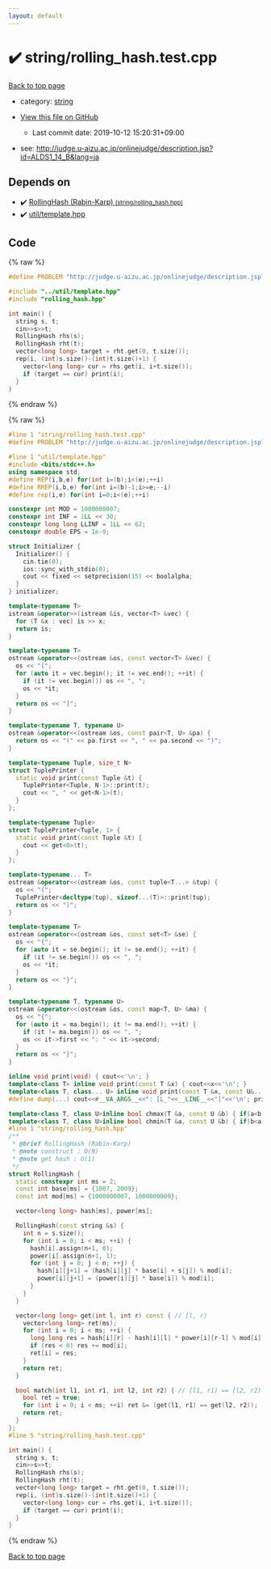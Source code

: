 ```yaml
---
layout: default
---
```


<!-- mathjax config similar to math.stackexchange -->
<script type="text/javascript" async
  src="https://cdnjs.cloudflare.com/ajax/libs/mathjax/2.7.5/MathJax.js?config=TeX-MML-AM_CHTML">
</script>
<script type="text/x-mathjax-config">
  MathJax.Hub.Config({
    TeX: { equationNumbers: { autoNumber: "AMS" }},
    tex2jax: {
      inlineMath: [ ['$','$'] ],
      processEscapes: true
    },
    "HTML-CSS": { matchFontHeight: false },
    displayAlign: "left",
    displayIndent: "2em"
  });
</script>

<script type="text/javascript" src="https://cdnjs.cloudflare.com/ajax/libs/jquery/3.4.1/jquery.min.js"></script>
<script src="https://cdn.jsdelivr.net/npm/jquery-balloon-js@1.1.2/jquery.balloon.min.js" integrity="sha256-ZEYs9VrgAeNuPvs15E39OsyOJaIkXEEt10fzxJ20+2I=" crossorigin="anonymous"></script>
<script type="text/javascript" src="../../assets/js/copy-button.js"></script>
<link rel="stylesheet" href="../../assets/css/copy-button.css" />


# :heavy_check_mark: string/rolling_hash.test.cpp

<a href="../../index.html">Back to top page</a>

* category: <a href="../../index.html#b45cffe084dd3d20d928bee85e7b0f21">string</a>
* <a href="{{ site.github.repository_url }}/blob/master/string/rolling_hash.test.cpp">View this file on GitHub</a>
    - Last commit date: 2019-10-12 15:20:31+09:00


* see: <a href="http://judge.u-aizu.ac.jp/onlinejudge/description.jsp?id=ALDS1_14_B&lang=ja">http://judge.u-aizu.ac.jp/onlinejudge/description.jsp?id=ALDS1_14_B&lang=ja</a>


## Depends on

* :heavy_check_mark: <a href="../../library/string/rolling_hash.hpp.html">RollingHash (Rabin-Karp) <small>(string/rolling_hash.hpp)</small></a>
* :heavy_check_mark: <a href="../../library/util/template.hpp.html">util/template.hpp</a>


## Code

<a id="unbundled"></a>
{% raw %}
```cpp
#define PROBLEM "http://judge.u-aizu.ac.jp/onlinejudge/description.jsp?id=ALDS1_14_B&lang=ja"

#include "../util/template.hpp"
#include "rolling_hash.hpp"

int main() {
  string s, t;
  cin>>s>>t;
  RollingHash rhs(s);
  RollingHash rht(t);
  vector<long long> target = rht.get(0, t.size());
  rep(i, (int)s.size()-(int)t.size()+1) {
    vector<long long> cur = rhs.get(i, i+t.size());
    if (target == cur) print(i);
  }
}
```
{% endraw %}

<a id="bundled"></a>
{% raw %}
```cpp
#line 1 "string/rolling_hash.test.cpp"
#define PROBLEM "http://judge.u-aizu.ac.jp/onlinejudge/description.jsp?id=ALDS1_14_B&lang=ja"

#line 1 "util/template.hpp"
#include <bits/stdc++.h>
using namespace std;
#define REP(i,b,e) for(int i=(b);i<(e);++i)
#define RREP(i,b,e) for(int i=(b)-1;i>=e;--i)
#define rep(i,e) for(int i=0;i<(e);++i)

constexpr int MOD = 1000000007;
constexpr int INF = 1LL << 30;
constexpr long long LLINF = 1LL << 62;
constexpr double EPS = 1e-9;

struct Initializer {
  Initializer() {
    cin.tie(0);
    ios::sync_with_stdio(0);
    cout << fixed << setprecision(15) << boolalpha;
  }
} initializer;

template<typename T>
istream &operator>>(istream &is, vector<T> &vec) {
  for (T &x : vec) is >> x;
  return is;
}

template<typename T>
ostream &operator<<(ostream &os, const vector<T> &vec) {
  os << "[";
  for (auto it = vec.begin(); it != vec.end(); ++it) {
    if (it != vec.begin()) os << ", ";
    os << *it;
  }
  return os << "]";
}

template<typename T, typename U>
ostream &operator<<(ostream &os, const pair<T, U> &pa) {
  return os << "(" << pa.first << ", " << pa.second << ")";
}

template<typename Tuple, size_t N>
struct TuplePrinter {
  static void print(const Tuple &t) {
    TuplePrinter<Tuple, N-1>::print(t);
    cout << ", " << get<N-1>(t);
  }
};

template<typename Tuple>
struct TuplePrinter<Tuple, 1> {
  static void print(const Tuple &t) {
    cout << get<0>(t);
  }
};

template<typename... T>
ostream &operator<<(ostream &os, const tuple<T...> &tup) {
  os << "(";
  TuplePrinter<decltype(tup), sizeof...(T)>::print(tup);
  return os << ")";
}

template<typename T>
ostream &operator<<(ostream &os, const set<T> &se) {
  os << "{";
  for (auto it = se.begin(); it != se.end(); ++it) {
    if (it != se.begin()) os << ", ";
    os << *it;
  }
  return os << "}";
}

template<typename T, typename U>
ostream &operator<<(ostream &os, const map<T, U> &ma) {
  os << "{";
  for (auto it = ma.begin(); it != ma.end(); ++it) {
    if (it != ma.begin()) os << ", ";
    os << it->first << ": " << it->second;
  }
  return os << "}";
}

inline void print(void) { cout<<'\n'; }
template<class T> inline void print(const T &x) { cout<<x<<'\n'; }
template<class T, class... U> inline void print(const T &x, const U&... y) { cout<<x<<" "; print(y...); }
#define dump(...) cout<<#__VA_ARGS__<<": [L_"<<__LINE__<<"]"<<'\n'; print(__VA_ARGS__);cout<<'\n';

template<class T, class U>inline bool chmax(T &a, const U &b) { if(a<b){ a=b; return 1; } return 0; }
template<class T, class U>inline bool chmin(T &a, const U &b) { if(b<a){ a=b; return 1; } return 0; }
#line 1 "string/rolling_hash.hpp"
/**
 * @brief RollingHash (Rabin-Karp)
 * @note construct : O(N)
 * @note get hash : O(1)
 */
struct RollingHash {
  static constexpr int ms = 2;
  const int base[ms] = {1007, 2009};
  const int mod[ms] = {1000000007, 1000000009};

  vector<long long> hash[ms], power[ms];

  RollingHash(const string &s) {
    int n = s.size();
    for (int i = 0; i < ms; ++i) {
      hash[i].assign(n+1, 0);
      power[i].assign(n+1, 1);
      for (int j = 0; j < n; ++j) {
        hash[i][j+1] = (hash[i][j] * base[i] + s[j]) % mod[i];
        power[i][j+1] = (power[i][j] * base[i]) % mod[i];
      }
    }
  }

  vector<long long> get(int l, int r) const { // [l, r)
    vector<long long> ret(ms);
    for (int i = 0; i < ms; ++i) {
      long long res = hash[i][r] - hash[i][l] * power[i][r-l] % mod[i];
      if (res < 0) res += mod[i];
      ret[i] = res;
    }
    return ret;
  }

  bool match(int l1, int r1, int l2, int r2) { // [l1, r1) == [l2, r2)
    bool ret = true;
    for (int i = 0; i < ms; ++i) ret &= (get(l1, r1) == get(l2, r2));
    return ret;
  }
};
#line 5 "string/rolling_hash.test.cpp"

int main() {
  string s, t;
  cin>>s>>t;
  RollingHash rhs(s);
  RollingHash rht(t);
  vector<long long> target = rht.get(0, t.size());
  rep(i, (int)s.size()-(int)t.size()+1) {
    vector<long long> cur = rhs.get(i, i+t.size());
    if (target == cur) print(i);
  }
}

```
{% endraw %}

<a href="../../index.html">Back to top page</a>

